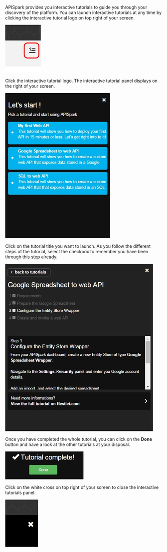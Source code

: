 APISpark provides you interactive tutorials to guide you through your discovery of the platform. You can launch interactive tutorials at any time by clicking the interactive tutorial logo on top right of your screen.

![interactive tutorial logo](images/17.jpg "interactive tutorial logo")

Click the interactive tutorial logo. The interactive tutorial panel displays on the right of your screen.

![interactive tutorials list](images/18.jpg "interactive tutorials list")

Click on the tutorial title you want to launch. As you follow the different steps of the tutorial, select the checkbox to remember you have been through this step already.

![checkboxes](images/19.jpg "checkboxes")

Once you have completed the whole tutorial, you can click on the **Done** button and have a look at the other tutorials at your disposal.

![Done button](images/20.jpg "Done button")

Click on the white cross on top right of your screen to close the interactive tutorials panel.

![close interactive tutorials panel](images/21.jpg "close interactive tutorials panel")
